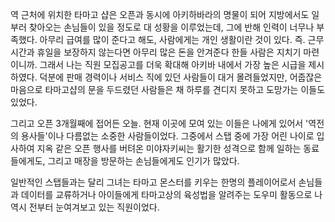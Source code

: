 역 근처에 위치한 타마고 샵은 오픈과 동시에 아키하바라의 명물이 되어 지방에서도 일부러 찾아오는 손님들이 있을 정도로 대 성황을 이루었는데, 그에 반해 인력이 너무나 부족했다.
아무리 급여를 많이 준다고 해도, 사람에게는 개인 생활이란 것이 있다.
즉. 근무 시간과 휴일을 보장하지 않는다면 아무리 많은 돈을 안겨준다 한들 사람은 지치기 마련이니까.
그래서 나는 직원 모집공고를 더욱 확대해 아키바 내에서 가장 높은 시급을 제시하였다.
덕분에 판매 경력이나 서비스 직에 있던 사람들이 대거 몰려들었지만, 어줍잖은 마음으로 타마고샵의 문을 두드렸던 사람들은 채 하루를 견디지 못하고 도망가는 이들도 있었다.

그리고 오픈 3개월째에 접어든 오늘.
현재 이곳에 모여 있는 이들은 나에게 있어서 '역전의 용사들'이나 다름없는 소중한 사람들이었다.
그중에서 스탭 중에 가장 어린 나이로 입사하여 지옥 같은 오픈 행사를 버텨온 미야자키씨는 활기한 성격으로 함께 일하는 동료들에게도, 그리고 매장을 방문하는 손님들에게도 인기가 많았다.

일반적인 스탭들과는 달리 그녀는 타마고 몬스터를 키우는 한명의 플레이어로서 손님들과 데이터를 교류하거나 아이들에게 타마고상의 육성법을 알려주는 도우미 활동으로 나 역시 전부터 눈여겨보고 있는 직원이었다.